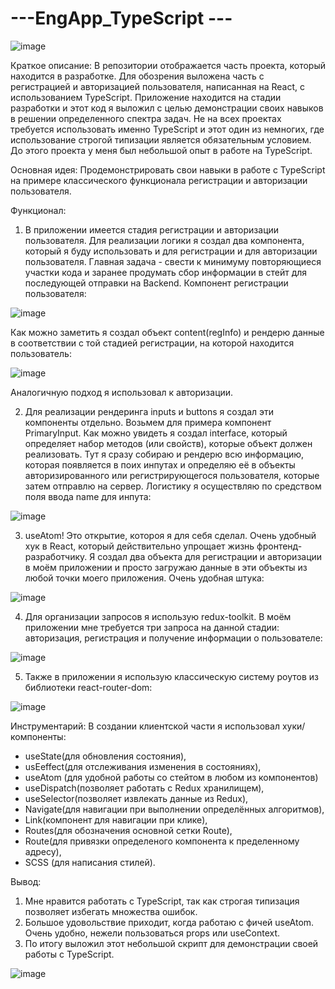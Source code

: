 
# ---EngApp_TypeScript ---

![image](https://github.com/Aleksandr-Khokhrin/EngApp_TypeScript/assets/147053338/d49385f0-b64a-4b08-a7b5-dfa3fdd82f52)

Краткое описание: В репозитории отображается часть проекта, который находится в разработке. Для обозрения выложена часть с регистрацией и авторизацией пользователя, написанная на React, с использованием TypeScript. Приложение находится на стадии разработки и этот код я выложил с целью демонстрации своих навыков в решении определенного спектра задач. Не на всех проектах требуется использовать именно TypeScript и этот один из немногих, где использование строгой типизации является обязательным условием. До этого проекта у меня был небольшой опыт в работе на TypeScript.

Основная идея: Продемонстрировать свои навыки в работе с TypeScript на примере классического функционала регистрации и авторизации пользователя.

Функционал:
1. В приложении имеется стадия регистрации и авторизации пользователя. Для реализации логики я создал два компонента, который я буду использовать и для регистрации и для авторизации пользователя.
Главная задача - свести к минимуму повторяющиеся участки кода и заранее продумать сбор информации в стейт для последующей отправки на Backend. Компонент регистрации пользователя:

![image](https://github.com/Aleksandr-Khokhrin/EngApp_TypeScript/assets/147053338/b8ac99eb-fa83-4c10-8ba2-6a568f783135)

Как можно заметить я создал объект content(regInfo) и рендерю данные в соответствии с той стадией регистрации, на которой находится пользователь:

![image](https://github.com/Aleksandr-Khokhrin/EngApp_TypeScript/assets/147053338/7c54c264-ead0-4a29-b325-03da76312096)

Аналогичную подход я использовал к авторизации.

2. Для реализации рендеринга inputs и buttons я создал эти компоненты отдельно. Возьмем для примера компонент PrimaryInput.
Как можно увидеть я создал interface, который определяет набор методов (или свойств), которые объект должен реализовать. Тут я сразу собираю и рендерю всю информацию, которая появляется в поих инпутах и определяю её в объекты авторизированного или регистрирующегося пользователя, которые затем отправлю на сервер. Логистику я осуществляю по средством поля ввода name для инпута:

![image](https://github.com/Aleksandr-Khokhrin/EngApp_TypeScript/assets/147053338/83427a94-2535-42c4-9651-847e9f48dd54)

3. useAtom! Это открытие, котороя я для себя сделал. Очень удобный хук в React, который действительно упрощает жизнь фронтенд-разработчику. Я создал два объекта для регистрации и авторизации в моём приложении и просто загружаю данные в эти объекты из любой точки моего приложения. Очень удобная штука:

![image](https://github.com/Aleksandr-Khokhrin/EngApp_TypeScript/assets/147053338/9358bcc8-71ab-4178-a821-ab6cb5d34177)

4. Для организации запросов я использую redux-toolkit. В моём приложении мне требуется три запроса на данной стадии: авторизация, регистрация и получение информации о пользователе:

![image](https://github.com/Aleksandr-Khokhrin/EngApp_TypeScript/assets/147053338/c9866978-cf76-4fbe-aa57-4850a28eee80)

5. Также в приложении я использую классическую систему роутов из библиотеки react-router-dom:

![image](https://github.com/Aleksandr-Khokhrin/EngApp_TypeScript/assets/147053338/4360007c-4c4e-477f-9a82-8e13fe02c869)

Инструментарий:
В создании клиентской части я использовал хуки/компоненты: 
- useState(для обновления состояния), 
- usEeffect(для отслеживания изменения в состояниях),
- useAtom (для удобной работы со стейтом в любом из компонентов)
- useDispatch(позволяет работать с Redux хранилищем), 
- useSelector(позволяет извлекать данные из Redux), 
- Navigate(для навигации при выполнении определённых алгоритмов), 
- Link(компонент для навигации при клике), 
- Routes(для обозначения основной сетки Route), 
- Route(для привязки определеного компонента к пределенному адресу),
- SCSS (для написания стилей).

Вывод: 
1. Мне нравится работать с TypeScript, так как строгая типизация позволяет избегать множества ошибок. 
2. Большое удовольствие приходит, когда работаю с фичей useAtom. Очень удобно, нежели пользоваться props или useContext.
3. По итогу выложил этот небольшой скрипт для демонстрации своей  работы с TypeScript.

![image](https://github.com/Aleksandr-Khokhrin/MyForumApp_react-front/assets/147053338/d1421d97-c486-45f4-b34f-5faede758ca4)

